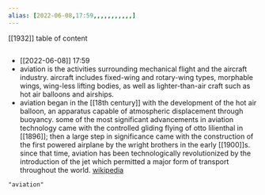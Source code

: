 ```yaml
---
alias: [2022-06-08,17:59,,,,,,,,,,,]
---
```

[[1932]]
table of content
```toc
```

- [[2022-06-08]] 17:59
- aviation is the activities surrounding mechanical flight and the aircraft industry. aircraft includes fixed-wing and rotary-wing types, morphable wings, wing-less lifting bodies, as well as lighter-than-air craft such as hot air balloons and airships.
- aviation began in the [[18th century]] with the development of the hot air balloon, an apparatus capable of atmospheric displacement through buoyancy. some of the most significant advancements in aviation technology came with the controlled gliding flying of otto lilienthal in [[1896]]; then a large step in significance came with the construction of the first powered airplane by the wright brothers in the early [[1900]]s. since that time, aviation has been technologically revolutionized by the introduction of the jet which permitted a major form of transport throughout the world.
[wikipedia](https://en.wikipedia.org/wiki/aviation)
```query
"aviation"
```